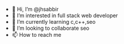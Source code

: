 - 👋 Hi, I’m @jhsabbir
- 👀 I’m interested in full stack web developer 
- 🌱 I’m currently learning c,c++,seo
- 💞️ I’m looking to collaborate seo
- 📫 How to reach me 

<!---
jhsabbu/jhsabbu is a ✨ special ✨ repository because its `README.md` (this file) appears on your GitHub profile.
You can click the Preview link to take a look at your changes.
--->

